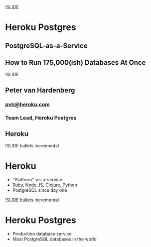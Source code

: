 !SLIDE 
# Heroku Postgres
## PostgreSQL-as-a-Service ##
## How to Run 175,000(ish) Databases At Once ##

!SLIDE
## Peter van Hardenberg ##
### pvh@heroku.com ###
### Team Lead, Heroku Postgres ###
## Heroku ##

!SLIDE bullets incremental
# Heroku #

* "Platform"-as-a-service
* Ruby, Node.JS, Clojure, Python
* PostgreSQL since day one

!SLIDE bullets incremental
# Heroku Postgres #

* Production database service
* Most PostgreSQL databases in the world



